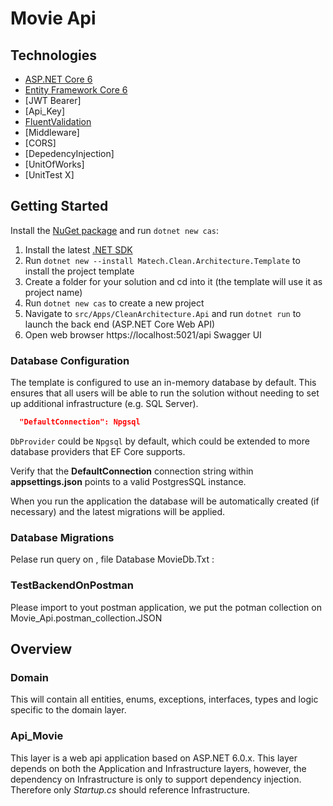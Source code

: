  # Movie Api

## Technologies
* [ASP.NET Core 6](https://docs.microsoft.com/en-us/aspnet/core/introduction-to-aspnet-core?view=aspnetcore-6.0)
* [Entity Framework Core 6](https://docs.microsoft.com/en-us/ef/core/)
* [JWT Bearer]
* [Api_Key]
* [FluentValidation](https://fluentvalidation.net/)
* [Middleware]
* [CORS]
* [DepedencyInjection]
* [UnitOfWorks]
* [UnitTest X]

## Getting Started

Install the [NuGet package](https://www.nuget.org/packages/Matech.Clean.Architecture.Template) and run `dotnet new cas`:

1. Install the latest [.NET SDK](https://dotnet.microsoft.com/download)
2. Run `dotnet new --install Matech.Clean.Architecture.Template` to install the project template
3. Create a folder for your solution and cd into it (the template will use it as project name)
4. Run `dotnet new cas` to create a new project
5. Navigate to `src/Apps/CleanArchitecture.Api` and run `dotnet run` to launch the back end (ASP.NET Core Web API)
6. Open web browser https://localhost:5021/api Swagger UI


### Database Configuration

The template is configured to use an in-memory database by default. This ensures that all users will be able to run the solution without needing to set up additional infrastructure (e.g. SQL Server).

```json
  "DefaultConnection": Npgsql
```
`DbProvider` could be `Npgsql` by default, which could be extended to more database providers that EF Core supports. 

Verify that the **DefaultConnection** connection string within **appsettings.json** points to a valid PostgresSQL instance.

When you run the application the database will be automatically created (if necessary) and the latest migrations will be applied.

### Database Migrations

Pelase run query on , file Database MovieDb.Txt :

### TestBackendOnPostman

Please import to yout postman application, we put the potman collection on Movie_Api.postman_collection.JSON

## Overview

### Domain

This will contain all entities, enums, exceptions, interfaces, types and logic specific to the domain layer.

### Api_Movie

This layer is a web api application based on ASP.NET 6.0.x. This layer depends on both the Application and Infrastructure layers, however, the dependency on Infrastructure is only to support dependency injection. Therefore only *Startup.cs* should reference Infrastructure.


